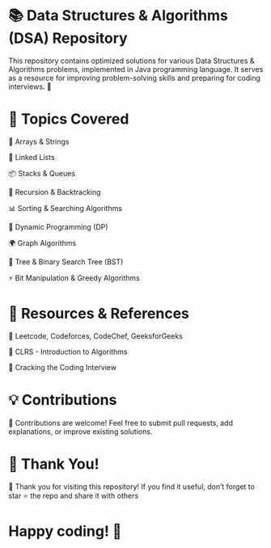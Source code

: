 # 📚 Data Structures & Algorithms (DSA) Repository

This repository contains optimized solutions for various Data Structures & Algorithms problems, implemented in Java programming language. It serves as a resource for improving problem-solving skills and preparing for coding interviews. 🚀

# 📌 Topics Covered

📂 Arrays & Strings

🔗 Linked Lists

📦 Stacks & Queues

🔄 Recursion & Backtracking

📊 Sorting & Searching Algorithms

🎯 Dynamic Programming (DP)

🌍 Graph Algorithms

🌳 Tree & Binary Search Tree (BST)

⚡ Bit Manipulation & Greedy Algorithms

#   📖 Resources & References

📜 Leetcode, Codeforces, CodeChef, GeeksforGeeks

📕 CLRS - Introduction to Algorithms

📗 Cracking the Coding Interview

# 💡 Contributions

🎉 Contributions are welcome! Feel free to submit pull requests, add explanations, or improve existing solutions.

# 🙌 Thank You!

💙 Thank you for visiting this repository! If you find it useful, don’t forget to star ⭐ the repo and share it with others

# Happy coding! 🎯
